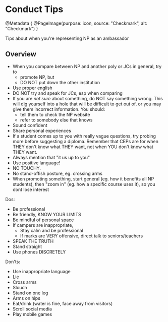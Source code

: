 # Conduct Tips

@Metadata {
    @PageImage(purpose: icon, source: "Checkmark", alt: "Checkmark")
}

Tips about when you're representing NP as an ambassador

## Overview

- When you compare between NP and another poly or JCs in general, try to
    - promote NP, but
    - DO NOT put down the other institution
- Use proper english
- DO NOT try and speak for JCs, esp when comparing
- If you are *not sure* about something, do NOT say something wrong. This will
dig yourself into a hole that will be difficult to get out of, or you may give
them incorrect information. You should:
    - tell them to check the NP website
    - refer to somebody else that knows
- Sound confident
- Share personal experiences
- If a student comes up to you with really vague questions, try probing more before
suggesting a diploma. Remember that CEPs are for when THEY don't know what THEY want,
not when YOU don't know what THEY want.
- Always mention that "it us up to you"
- Use positive language!
- NO TOUCHY.
- No stand-offish posture, eg. crossing arms
- When promoting something, start general (eg. how it benefits all NP students), then
"zoom in" (eg. how a specific course uses it), so you dont lose interest

Dos:
- Be professional
- Be friendly, KNOW YOUR LIMITS
- Be mindful of personal space
- If campers are inappropriate,
    - Stay calm and be professional
    - If marks are VERY offensive, direct talk to seniors/teachers
- SPEAK THE TRUTH
- Stand straight
- Use phones DISCRETELY

Don'ts:
- Use inappropriate language
- Lie
- Cross arms
- Slouch
- Stand on one leg
- Arms on hips
- Eat/drink (water is fine, face away from visitors)
- Scroll social media
- Play mobile games